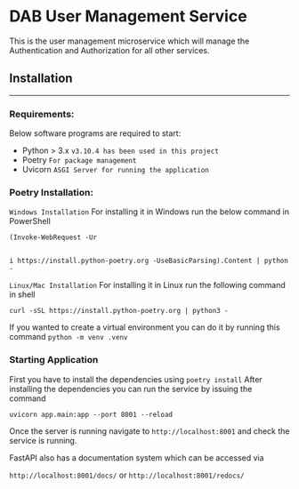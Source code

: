 # DAB User Management Service

This is the user management microservice which will manage the Authentication and Authorization for all other services.

## Installation
***
### Requirements:
Below software programs are required to start:

* Python > 3.x `v3.10.4 has been used in this project`
* Poetry `For package management`
* Uvicorn `ASGI Server for running the application`

### Poetry Installation:
`Windows Installation`
For installing it in Windows run the below command in PowerShell

```
(Invoke-WebRequest -Ur


i https://install.python-poetry.org -UseBasicParsing).Content | python -
```

`Linux/Mac Installation` For installing it in Linux run the following command in shell

```
curl -sSL https://install.python-poetry.org | python3 -
```


If you wanted to create a virtual environment you can do it by running this command `python -m venv .venv`

### Starting Application

First you have to install the dependencies using `poetry install`
After installing the dependencies you can run the service by issuing the command 

```uvicorn app.main:app --port 8001 --reload``` 

Once the server is running navigate to `http://localhost:8001` and check the service is running. 

FastAPI also has a documentation system which can be accessed via

`http://localhost:8001/docs/` or `http://localhost:8001/redocs/`
